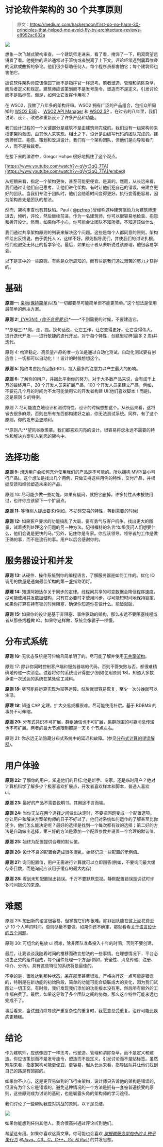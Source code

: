 # 讨论软件架构的 30 个共享原则

> 原文：<https://medium.com/hackernoon/first-do-no-harm-30-principles-that-helped-me-avoid-fly-by-architecture-reviews-e8952ac632a>

![](img/49d71c5b29835e57d1e7c58cf354d642.png)

想象一次飞越式架构审查。一个建筑师走进来，看了看，掩饰了一下，用双筒望远镜看了看。他提供的评论通常过于笼统或者脱离了上下文。评论经常遇到震耳欲聋的沉默或曲折的争论。他们很少帮助任何人。每个程序员都害怕它；每个建筑师也害怕它。

据说软件架构师应该像园丁而不是指挥官一样思考。前者塑造、管理和清除杂草，而后者定义和规定。建筑师应该策划而不是发号施令，塑造而不是定义，引发讨论而不是贴标签。但是，如何让它发挥作用呢？

在 WSO2，我做了八年多的架构评审。WSO2 拥有广泛的产品组合，包括众所周知的 [WSO2 ESB](https://wso2.com/integration) 、 [WSO2 API Manager](https://wso2.com/api-management/) 和 [WSO2 SP](https://wso2.com/analytics) 。在过去的八年里，我们讨论、设计、改进和重新设计了许多产品和功能。

我们设计过程的一个关键部分是建筑不是由建筑师完成的。我们没有一组架构师来指定架构蓝图，由其他人来实现。相比之下，设计是由编写代码的团队完成的。建筑师修正、抱怨、策划和改进设计。我们有一个架构团队，但他们是向导和看门人，而不是独裁者。

在接下来的演讲中，Gregor Hohpe 很好地抓住了这个观点。

[https://www.youtube.com/watch?v=qVyt3qQ_7TA](https://www.youtube.com/watch?v=qVyt3qQ_7TA[/embed)

从短期来看，指定一个架构更快，甚至可能更便宜。是真的。然而，从长远来看，我们通过让他们自己思考，让他们进化架构，有时让他们犯自己的错误，来建立更好的团队。当我们专注于团队时，他们会随着时间变得更好。执行变得更容易，因为架构首先是团队的想法。

然而，架构审查也有其缺陷。Paul ( [@pzfreo](http://twitter.com/pzfreo) )曾经称这种建筑驱动力为建筑师走进去，倾听，评论，然后继续前进。作为一名建筑师，你可以很容易地检查、抱怨和拆开设计。然而，如果你不小心，你可能会让团队不知所措，不知道该做什么。

我们通过共享架构原则的列表来解决这个问题。这些是每个人都同意的原则。架构师给出反馈说，由于委托人 x，这样不好。原则指导我们，并使我们的讨论扎根。他们也避免无休止的哲学争论。最后，如果设计者从未听说过该原理，他很容易学会。

以下是其中的一些原则。有些是众所周知的，而有些是我们通过艰苦的努力才获得的。

# 基础

**原则一:** [亲吻(保持简单)](https://people.apache.org/~fhanik/kiss.html)以及“一切都要尽可能简单但不能更简单。”这个想法是使用最简单的解决方案。

**原则 2:**[【YAGNI】(*你不会需要它)*](http://martinfowler.com/bliki/Yagni.html)*——*不到需要的时候，不要建造它。

**原理三:**爬，走，跑。换句话说，让它工作，让它变得更好，让它变得伟大。进行迭代开发——进行敏捷的迭代开发。对于每个特性，创建里程碑(最多 2 周)并迭代。

原则 4: 构建稳定、高质量产品的唯一方法是通过自动化测试。自动化测试要有创造性；一切都可以自动化！！设计的时候想想这个。

**原则 5:** 始终考虑投资回报(ROI)，投入最多的注意力以产生最大的影响。

**原则 6:** 了解你的用户，并据此平衡你的努力。对于大多数产品来说，会有成千上万的最终用户，20 个开发人员来扩展产品，100 个开发人员来建立产品。例如，不要花几个月的时间为不太可能使用它的开发者构建 UI(他们喜欢脚本！而是)。这是原则 5 的特例。

原则 7: 尽可能独立地设计和测试特性。设计的时候想想这个。从长远来看，这将省去很多麻烦，否则在所有东西都构建好之前，你无法测试系统。同样，有了这个原则，你的发布会更顺利。

**原则八:**望风谷歌羡慕。我们都喜欢闪亮的设计。很容易将您永远不需要的特性和解决方案引入到您的架构中。

# 选择功能

**原则 9:** 想透用户会如何充分使用我们的产品是不可能的。所以拥抱 MVP(最小可行产品)。这个想法是找出几个用例，只做支持这些用例的特性，交付产品，并根据反馈和经验塑造未来的产品。

原则 10: 尽可能少做一些功能，如果有疑问，就把它删掉。许多特性从未被使用过，也许你应该留下一个扩展点。

**原则 11:** 等待别人提出要求(例如，不妨碍交易的特性，等到需要的时候)

**原则 12:** 如果客户要求的功能搞乱了大局，要有勇气与客户抗争。找出更大的图景，试着找到处理这个问题的另一种方法。记得福特的名言“如果我问人们想要什么，他们会说是更快的马。”另外，记住你是专家。你应该领导。领导者的工作是做正确的事，而不是流行的事。用户以后会感谢你的。

# 服务器设计和并发

**原则 13:** 从硬件、操作系统到你的编程语言，了解服务器是如何工作的。优化 IO 调用的数量是通向最佳架构的第一盏指路明灯。

**原理 14:** 知道阿姆达尔关于同步的定律。线程间共享的可变数据会降低程序速度。尽可能使用并发数据结构，只有在必要时才使用同步。尽可能短时间地保持锁定。如果你打算在持有锁的时候阻塞，确保你知道你在做什么。能破就破。

**原则 15:** 如果你的设计是基于非阻塞、事件驱动的架构，那么永远不要阻塞线程或者从那些线程做 IO。如果你这样做，系统会像骡子一样慢。

# **分布式系统**

**原则 16:** 无状态系统是可伸缩且简单明了的。尽可能了解并使用[无共享架构](https://en.wikipedia.org/wiki/Shared-nothing_architecture)。

原则 17: 除非你同时控制客户端和服务器端的代码，否则不管失败与否，都很难精确地传递一次消息。试着将你的系统设计得更少(例如使用原则 18)。知道大多数承诺一次送达的系统在某处偷工减料。

**原则 18:** 尽可能将运算实现为幂等运算。然后就很容易恢复，至少一次分娩就可以生活。

**原理 19:** 知道 CAP 定理。扩大交易规模很难。尽可能使用补偿。基于 RDBMS 的事务不可伸缩。

**原则 20:** 分布式共识不可扩展，群组通信也不可扩展，集群范围的可靠消息传递也不可扩展。两者的最大节点限制都是一天 8 个节点左右。

原则 21: 你永远无法隐藏分布式系统中的延迟和故障。(参见[分布式计算的谬误解释](https://en.wikipedia.org/wiki/Fallacies_of_distributed_computing))。

# **用户体验**

**原则 22:** 了解你的用户，知道他们的目标:他是新手、专家，还是临时用户？他对计算机科学了解多少？极客喜欢扩展点，开发者喜欢样本和脚本，普通人喜欢 ui。

**原则 23:** 最好的产品不需要说明书。其用途不言而喻。

**原则 24:** 当你无法在两个选择之间做出决定时，不要把问题变成一个配置选项。你让用户和解决方案架构师的日子不好过了。他们对系统如何运作的了解甚至比你还少，他们怎么能决定呢？最好的选择是找到一个每次都有效的选择；第二好的方法是自动做出选择，第三好的方法是添加一个配置参数并设置一个合理的默认值。

**原则 25:** 始终为配置提供合理的默认值。

**原则 26:** 设计不良的配置会造成很多混乱。始终记录一些配置的示例值。

**原则 27:** 询问配置值，用户无需进行计算就可以立即回答(例如，不要询问最大缓存条目数，而是询问应该用于缓存的最大内存)

**原则 28:** 看到未知配置抛出错误。千万不要默默忽视。静默配置错误是调试时许多时间损失的来源。

# 难题

原则 29: 想出新的语言很容易，但掌握它们却很难。除非团队能在这上面花费至少 10 个人年的时间，否则尽量不要做。如果你还不确定，那就看看[关于语言设计的五个问题](http://www.paulgraham.com/langdes.html)。

原则 30: 可组合的拖放 ui 很难，除非团队准备投入十年的时间，否则不要创建。

最后，让我谈谈我随着时间的推移而改变想法的一些事情。在理想情况下，平台必须由正交的组件组成，每个组件处理一个方面(例如，安全性、消息传递、注册、中介、分析)。具有这些特征的系统将是最佳的。

不幸的是，很难达到那种状态。呆在那里甚至很难。严格执行这一点可能是错误的，特别是在新功能的初始阶段，简单的功能可能会级联成大的变化，因为我们试图让一切正交。有时候，我们发现我们添加的功能根本没有用，然后所有额外的工作都白费了。最后，如果这导致了多个团队之间的协商，那么这个特性可能永远也完成不了。

事后看来，当试图消除导致严重复杂性的重复时，我愿意忍受重复。治疗可能比疾病更糟糕。

# 结论

作为建筑师，应该像园丁一样思考，他塑造、管理和清除杂草，而不是定义和建造。你应该策划而不是发号施令，塑造而不是定义，引发讨论而不是贴标签。虽然短期来看，指定架构可能更便宜、更容易，但从长远来看，指导团队并让他们找到自己的路是有回报的。

如果你不小心，这是更容易做到的飞行由架构，设计师只告诉他的架构是错误的，但没有为什么它是错误的。避免这种情况的一个方法是拥有一套被普遍接受的原则，这些原则成为讨论的基础，也是崭露头角的架构师的学习途径。

我们讨论了一些帮助我应对挑战的原则。以下是总结。

![](img/9e4cda4eb4e42d7f9f48725e92532dd8.png)

如果你能想到任何其他人，我会很高兴通过评论听到他们。

希望这有用。如果你喜欢这篇文章，你可能也会喜欢 [*掌握微服务架构中的 4 种平衡行为*](/systems-architectures/walking-the-microservices-path-towards-loose-coupling-few-pitfalls-4067bf5e497a) 和[*Java、C#、C、C++、Go 和 Rust*](/@srinathperera/concurrency-ideologies-of-programming-languages-java-c-c-c-go-and-rust-bd4671d943f.) 的并发思想。